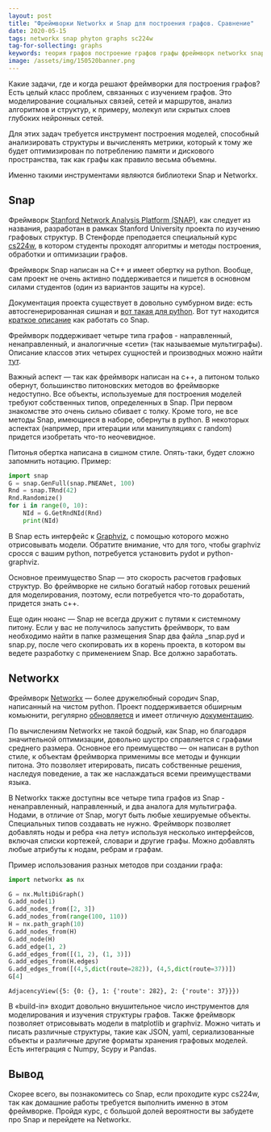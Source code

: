 ```yaml
---
layout: post
title: "Фреймворки Networkx и Snap для построения графов. Сравнение"
date: 2020-05-15
tags: networkx snap phyton graphs sc224w
tag-for-sollecting: graphs
keywords: теория графов построение графов графы фреймворк networkx snap sc224w
image: /assets/img/150520banner.png
---
```


Какие задачи, где и когда решают фреймворки для построения графов? Есть целый класс проблем, связанных с изучением графов. Это моделирование социальных связей, сетей и маршрутов, анализ алгоритмов и структур, к примеру, молекул или скрытых слоев глубоких нейронных сетей.

Для этих задач требуется инструмент построения моделей, способный анализировать структуры и вычисленять метрики, который к тому же будет оптимизирован по потреблению памяти и дискового пространства, так как графы как правило весьма объемны.

Именно такими инструментами являются библиотеки Snap и Networkx.

## Snap

Фреймворк [Stanford Network Analysis Platform (SNAP)](http://snap.stanford.edu/), как следует из названия, разработан в рамках Stanford University проекта по изучению графовых структур. В Стенфорде преподается специальный курс [cs224w](http://web.stanford.edu/class/cs224w/), в котором студенты проходят алгоритмы и методы построения, обработки и оптимизации графов.

Фреймворк Snap написан на C++ и имеет обертку на python. Вообще, сам проект не очень активно поддерживается и пишется в основном силами студентов (один из вариантов защиты на курсе).

Документация проекта существует в довольно сумбурном виде: есть автосгенерированная сишная и [вот такая для python](http://snap.stanford.edu/snappy/doc/index.html). Вот тут находится [краткое описание](http://snap.stanford.edu/snappy/doc/tutorial/tutorial.html#computing-structural-properties) как работать со Snap.

Фреймворк поддерживает четыре типа графов - направленный, ненаправленный, и аналогичные «сети» (так называемые мультиграфы). Описание классов этих четырех сущностей и производных можно найти [тут](http://snap.stanford.edu/snappy/doc/reference/graphs.html).

Важный аспект — так как фреймворк написан на c++, а питоном только обернут, большинство питоновских методов во фреймворке недоступно. Все объекты, используемые для построения моделей требуют собственных типов, определенных в Snap. При первом знакомстве это очень сильно сбивает с толку. Кроме того, не все методы Snap, имеющиеся в наборе, обернуты в python. В некоторых аспектах (например, при итерации или манипуляциях с random) придется изобретать что-то неочевидное.

Питонья обертка написана в сишном стиле. Опять-таки, будет сложно запомнить нотацию. Пример:

```python
import snap
G = snap.GenFull(snap.PNEANet, 100)
Rnd = snap.TRnd(42)
Rnd.Randomize()
for i in range(0, 10):
    NId = G.GetRndNId(Rnd)
    print(NId)
```

В Snap есть интерфейс к [Graphviz](https://graphviz.gitlab.io/), с помощью которого можно отрисовывать модели. Обратите внимание, что для того, чтобы graphviz сросся с вашим python, потребуется установить pydot и python-graphviz.

Основное преимущество Snap — это скорость расчетов графовых структур. Во фреймворке не сильно богатый набор готовых решений для моделирования, поэтому, если потребуется что-то доработать, придется знать c++.

Еще один нюанс — Snap не всегда дружит с путями к системному питону. Если у вас не получилось запустить фреймворк, то вам необходимо найти в папке размещения Snap два файла _snap.pyd и snap.py, после чего скопировать их в корень проекта, в котором вы ведете разработку с применением Snap. Все должно заработать.

## Networkx

Фреймворк [Networkx](https://networkx.github.io/) — более дружелюбный сородич Snap, написанный на чистом python. Проект поддерживается обширным комьюнити, регулярно [обновляется](https://github.com/networkx/networkx) и имеет отличную [документацию](https://networkx.github.io/documentation/stable/tutorial.html).

По вычислениям Networkx не такой бодрый, как Snap, но благодаря значительной оптимизации, довольно шустро справляется с графами среднего размера. Основное его преимущество — он написан в python стиле, к объектам фреймворка применимы все методы и функции питона. Это позволяет итерировать, писать собственные решения, наследуя поведение, а так же наслаждаться всеми преимуществами языка.

В Networkx также доступны все четыре типа графов из Snap - ненаправленный, направленный, и два аналога для мультиграфа. Нодами, в отличие от Snap, могут быть любые хешируемые объекты. Специальных типов создавать не нужно. Фреймворк позволяет добавлять ноды и ребра «на лету» используя несколько интерфейсов, включая списки кортежей, словари и другие графы. Можно добавлять любые атрибуты к нодам, ребрам и графам.

Пример использования разных методов при создании графа:

```python
import networkx as nx

G = nx.MultiDiGraph()
G.add_node(1)
G.add_nodes_from([2, 3])
G.add_nodes_from(range(100, 110))
H = nx.path_graph(10)
G.add_nodes_from(H)
G.add_node(H)
G.add_edge(1, 2)
G.add_edges_from([(1, 2), (1, 3)])
G.add_edges_from(H.edges)
G.add_edges_from([(4,5,dict(route=282)), (4,5,dict(route=37))])
G[4]
```

```
AdjacencyView({5: {0: {}, 1: {'route': 282}, 2: {'route': 37}}})
```

В «build-in» входит довольно внушительное число инструментов для моделирования и изучения структуры графов. Также фреймворк позволяет отрисовывать модели в matplotlib и graphviz. Можно читать и писать различные структуры, такие как JSON, yaml, сериализованные объекты и различные другие форматы хранения графовых моделей. Есть интеграция с Numpy, Scypy и Pandas.

## Вывод

Скорее всего, вы познакомитесь со Snap, если проходите курс cs224w, так как домашние работы требуется выполнить именно в этом фреймворке. Пройдя курс, с большой долей вероятности вы забудете про Snap и перейдете на Networkx.
